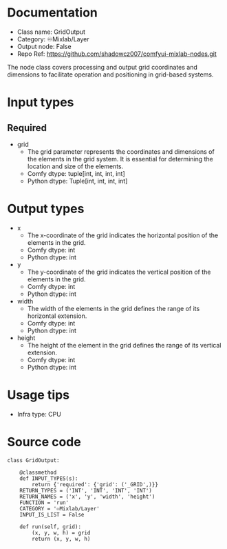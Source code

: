 # Documentation
- Class name: GridOutput
- Category: ♾️Mixlab/Layer
- Output node: False
- Repo Ref: https://github.com/shadowcz007/comfyui-mixlab-nodes.git

The node class covers processing and output grid coordinates and dimensions to facilitate operation and positioning in grid-based systems.

# Input types
## Required
- grid
    - The grid parameter represents the coordinates and dimensions of the elements in the grid system. It is essential for determining the location and size of the elements.
    - Comfy dtype: tuple[int, int, int, int]
    - Python dtype: Tuple[int, int, int, int]

# Output types
- x
    - The x-coordinate of the grid indicates the horizontal position of the elements in the grid.
    - Comfy dtype: int
    - Python dtype: int
- y
    - The y-coordinate of the grid indicates the vertical position of the elements in the grid.
    - Comfy dtype: int
    - Python dtype: int
- width
    - The width of the elements in the grid defines the range of its horizontal extension.
    - Comfy dtype: int
    - Python dtype: int
- height
    - The height of the element in the grid defines the range of its vertical extension.
    - Comfy dtype: int
    - Python dtype: int

# Usage tips
- Infra type: CPU

# Source code
```
class GridOutput:

    @classmethod
    def INPUT_TYPES(s):
        return {'required': {'grid': ('_GRID',)}}
    RETURN_TYPES = ('INT', 'INT', 'INT', 'INT')
    RETURN_NAMES = ('x', 'y', 'width', 'height')
    FUNCTION = 'run'
    CATEGORY = '♾️Mixlab/Layer'
    INPUT_IS_LIST = False

    def run(self, grid):
        (x, y, w, h) = grid
        return (x, y, w, h)
```